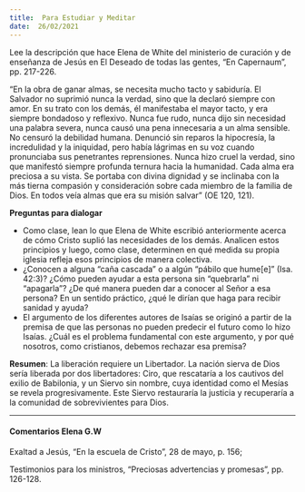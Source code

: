 ```yaml
---
title:  Para Estudiar y Meditar
date:  26/02/2021
---
```


Lee la descripción que hace Elena de White del ministerio de curación y de enseñanza de Jesús en El Deseado de todas las gentes, “En Capernaum”, pp. 217-226.

“En la obra de ganar almas, se necesita mucho tacto y sabiduría. El Salvador no suprimió nunca la verdad, sino que la declaró siempre con amor. En su trato con los demás, él manifestaba el mayor tacto, y era siempre bondadoso y reflexivo. Nunca fue rudo, nunca dijo sin necesidad una palabra severa, nunca causó una pena innecesaria a un alma sensible. No censuró la debilidad humana. Denunció sin reparos la hipocresía, la incredulidad y la iniquidad, pero había lágrimas en su voz cuando pronunciaba sus penetrantes reprensiones. Nunca hizo cruel la verdad, sino que manifestó siempre profunda ternura hacia la humanidad. Cada alma era preciosa a su vista. Se portaba con divina dignidad y se inclinaba con la más tierna compasión y consideración sobre cada miembro de la familia de Dios. En todos veía almas que era su misión salvar” (OE 120, 121).

**Preguntas para dialogar**

- Como clase, lean lo que Elena de White escribió anteriormente acerca de cómo Cristo suplió las necesidades de los demás. Analicen estos principios y luego, como clase, determinen en qué medida su propia iglesia refleja esos principios de manera colectiva.
- ¿Conocen a alguna “caña cascada” o a algún “pábilo que hume[e]” (Isa. 42:3)? ¿Cómo pueden ayudar a esta persona sin “quebrarla” ni “apagarla”? ¿De qué manera pueden dar a conocer al Señor a esa persona? En un sentido práctico, ¿qué le dirían que haga para recibir sanidad y ayuda?
- El argumento de los diferentes autores de Isaías se originó a partir de la premisa de que las personas no pueden predecir el futuro como lo hizo Isaías. ¿Cuál es el problema fundamental con este argumento, y por qué nosotros, como cristianos, debemos rechazar esa premisa?

**Resumen**:  La liberación requiere un Libertador. La nación sierva de Dios sería liberada por dos libertadores: Ciro, que rescataría a los cautivos del exilio de Babilonia, y un Siervo sin nombre, cuya identidad como el Mesías se revela progresivamente. Este Siervo restauraría la justicia y recuperaría a la comunidad de sobrevivientes para Dios.

---

#### Comentarios Elena G.W

Exaltad a Jesús, “En la escuela de Cristo”, 28 de mayo, p. 156;

Testimonios para los ministros, “Preciosas advertencias y promesas”, pp. 126-128.
